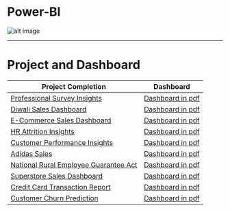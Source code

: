 # Power-BI 
![alt image](https://www.atptech.com/wp-content/uploads/photo_powerbi.jpg)

--------------------------------------------------------------------------------------

# Project and Dashboard

| Project Completion | Dashboard |
| ------------------ | --------- |
| [Professional Survey Insights](https://github.com/AbhishekCbanaj/Power-Bi-For-Learning/blob/master/Power%20BI%20Project/Data%20Professional%20Survery%20Dashboard.pbix) | [Dashboard in pdf](https://github.com/AbhishekCbanaj/Power-Bi-For-Learning/blob/master/Data%20Professional%20Survery%20Dashboard.pdf) |
| [Diwali Sales Dashboard](https://github.com/AbhishekCbanaj/Power-Bi-For-Learning/blob/master/Power%20BI%20Project/Diwali%20Sales%20Analysis.pbix) | [Dashboard in pdf](https://github.com/AbhishekCbanaj/Power-Bi-For-Learning/blob/master/Diwali%20Sales%20Analysis.pdf) |
| [E-Commerce Sales Dashboard](https://github.com/AbhishekCbanaj/Power-Bi-For-Learning/blob/master/Power%20BI%20Project/E-Commerce%20Sales%20Dashboard.pbix) | [Dashboard in pdf](https://github.com/AbhishekCbanaj/Power-Bi-For-Learning/blob/master/E-Commerce%20Sales%20Dashboard.pdf) |
| [HR Attrition Insights](https://github.com/AbhishekCbanaj/Power-Bi-For-Learning/blob/master/Power%20BI%20Project/HR%20Analytic%20Dashboard.pbix) | [Dashboard in pdf](https://github.com/AbhishekCbanaj/Power-Bi-For-Learning/blob/master/HR%20Analytic%20Dashboard.pdf) |
| [Customer Performance Insights](https://github.com/AbhishekCbanaj/Power-Bi-For-Learning/blob/master/Power%20BI%20Project/CustomerPerformance.pbix) | [Dashboard in pdf](https://github.com/AbhishekCbanaj/Power-Bi-For-Learning/blob/master/CustomerPerformance.pdf) |
| [Adidas Sales](https://github.com/AbhishekCbanaj/Power-Bi-For-Learning/blob/master/Power%20BI%20Project/Adidas%20Sales%20Dashboard.pbix) | [Dashboard in pdf](https://github.com/AbhishekCbanaj/Power-Bi-For-Learning/blob/master/Adidas%20Sales%20Dashboard.pdf) |
| [National Rural Employee Guarantee Act](https://github.com/AbhishekCbanaj/Power-Bi-For-Learning/blob/master/Power%20BI%20Project/Employment%20Analysis.pbix) | [Dashboard in pdf](https://github.com/AbhishekCbanaj/Power-Bi-For-Learning/blob/master/Employment%20Analysis%20pdf.pdf) |
| [Superstore Sales Dashboard](https://github.com/AbhishekCbanaj/Power-Bi-For-Learning/blob/master/Power%20BI%20Project/Superstore.pbix) | [Dashboard in pdf](https://github.com/AbhishekCbanaj/Power-Bi-For-Learning/blob/master/Superstore%20Dashboard.pdf) |
| [Credit Card Transaction Report](https://github.com/AbhishekCbanaj/Power-Bi-For-Learning/blob/master/Power%20BI%20Project/Credit%20Card%20Transaction%20Dashboard.pbix) | [Dashboard in pdf](https://github.com/AbhishekCbanaj/Power-Bi-For-Learning/blob/master/Credit%20Card%20Transaction%20Dashboard.pdf) |
| [Customer Churn Prediction](https://github.com/AbhishekCbanaj/Power-Bi-For-Learning/blob/master/Power%20BI%20Project/Customer%20Churn%20Prediction.pbix) | [Dashboard in pdf](https://github.com/AbhishekCbanaj/Power-Bi-For-Learning/blob/master/Customer%20Churn%20Prediction.pdf) |
